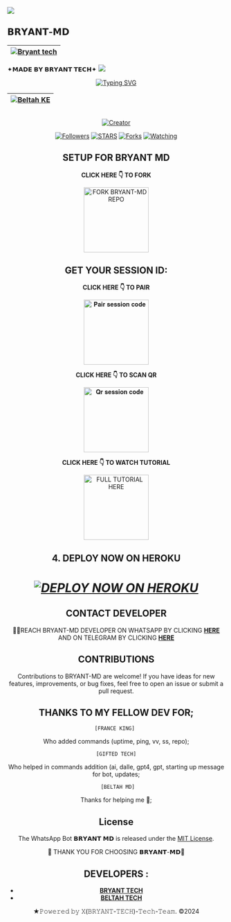 <a><img src='https://i.imgur.com/LyHic3i.gif'/></a>
## 𝗕𝗥𝗬𝗔𝗡𝗧-𝗠𝗗
| [![Bryant tech](https://telegra.ph/file/8097540b171acc81f54cb.jpg?lenght=50width=50?lenght=50width=50)](https://github.com/Elsa2090)|
|----|
   ✦𝗠𝗔𝗗𝗘 𝗕𝗬 𝗕𝗥𝗬𝗔𝗡𝗧 𝗧𝗘𝗖𝗛✦
<a><img src='https://i.imgur.com/LyHic3i.gif'/></a>

<div align="center">
<a href="https://git.io/typing-svg"><img src="https://readme-typing-svg.demolab.com?font=Black+Ops+One&size=50&pause=1000&color=1BAFBAFF&center=true&width=910&height=100&lines=𝗕𝗥𝗬𝗔𝗡𝗧+𝗠𝗗;A+WHATSAPP+BOT;CREATED+BY+𝗕𝗥𝗬𝗔𝗡𝗧+𝗧𝗘𝗖𝗛" alt="Typing SVG" /></a>
  </p>
<div align="center">

| [![Beltah KE](https://telegra.ph/file/69a90d07178dca1e7d84f.jpg?lenght=50width=50)](https://github.com/Elsa2090)|
|----|

<p align="center">
  <a href="#"><img src="http://readme-typing-svg.herokuapp.com?color=d1fa02&center=true&vCenter=true&multiline=false&lines=𝗕𝗥𝗬𝗔𝗡𝗧-𝗠𝗗+RESPONDS+FAST" alt="">
</p>
<p align="center">
<a href="#"><img title="Creator" src="https://img.shields.io/badge/Creator-𝗕𝗥𝗬𝗔𝗡𝗧 𝗧𝗘𝗖𝗛-blue.svg?style=for-the-badge&logo=github"></a>
<p/>
<p align="center">
<a href="https://github.com/Elsa2090?tab=followers"><img title="Followers" src="https://img.shields.io/github/followers/Elsa2090?label=Followers&style=social"></a>
<a href="https://github.com/Elsa2090/Bryant-md/stargazers/"><img title="STARS" src="https://img.shields.io/github/stars/Elsa2090/Bryant-md?&style=social"></a>
<a href="https://github.com/Elsa2090/Bryant-md/network/members"><img title="Forks" src="https://img.shields.io/github/forks/Elsa2090/Bryant-md?style=social"></a>
<a href="https://github.com/Elsa2090/Bryant-md/watchers"><img title="Watching" src="https://img.shields.io/github/watchers/Elsa2090/Bryant-md?label=Watching&style=social"></a>
  
## SETUP FOR BRYANT MD

**CLICK HERE 👇 TO FORK**

<a href="https://github.com/Beltahmd/beltah-md/fork"><img src="https://img.shields.io/badge/Fork%20Elsa2090%20Repo-blue" alt="FORK BRYANT-MD REPO" width="150"></a>

## GET YOUR SESSION ID: 

**CLICK HERE 👇 TO PAIR**

<a href="https://replit.com/@arcanedream77/bryantmd-sessionid?v=1"><img src="https://img.shields.io/badge/Pair%20session%20code-gold" alt="𝐏𝐚𝐢𝐫 𝐬𝐞𝐬𝐬𝐢𝐨𝐧 𝐜𝐨𝐝𝐞" width="150"></a>

**CLICK HERE 👇 TO SCAN QR**

<a href="https://replit.com/@arcanedream77/bryantmd-sessionid?v=1"><img src="https://img.shields.io/badge/QR%20session%20code-red" alt="𝐐𝐫 𝐬𝐞𝐬𝐬𝐢𝐨𝐧 𝐜𝐨𝐝𝐞" width="150"></a>

**CLICK HERE 👇 TO WATCH TUTORIAL**

<a href="https://www.youtube.com/@BryantXtech"><img src="https://img.shields.io/badge/WATCH%20FULL%20TUTORIAL-red" alt="FULL TUTORIAL HERE" width="150"></a>


## 4. DEPLOY NOW ON HEROKU 
<h1 align="center">
 
 ***[![DEPLOY NOW ON HEROKU](https://www.herokucdn.com/deploy/button.svg)](https://dashboard.heroku.com/new?button-url=https://github.com/Elsa2090/Bryant-md&template=https://github.com/Elsa2090/Bryant-md.git)***

 ## CONTACT DEVELOPER

👨‍💻REACH BRYANT-MD DEVELOPER ON WHATSAPP BY CLICKING  [**HERE**](https://wa.me/233530729233)  AND ON TELEGRAM BY CLICKING  [**HERE**](https://t.me/KingBryant) 

## CONTRIBUTIONS

Contributions to BRYANT-MD are welcome! If you have ideas for new features, improvements, or bug fixes, feel free to open an issue or submit a pull request. <br>

  ## THANKS TO MY FELLOW DEV FOR;

    [FRANCE KING] 
    
Who added commands (uptime, ping, vv, ss, repo); <br>

    [GIFTED TECH]
    
Who helped in commands addition 
(ai, dalle, gpt4, gpt, starting up message for bot, updates; <br>

     [BELTAH MD]
     
Thanks for helping me 🙇; <br>

## License

The WhatsApp Bot 𝗕𝗥𝗬𝗔𝗡𝗧 𝗠𝗗 is released under the [MIT License](https://opensource.org/licenses/MIT).

🌟 THANK YOU FOR CHOOSING 𝗕𝗥𝗬𝗔𝗡𝗧-𝗠𝗗🌟

## DEVELOPERS :

- [**BRYANT TECH**](https://github.com/Elsa2090)
- [**BELTAH TECH**](https://github.com/Beltahmd)
  

★𝙿𝚘𝚠𝚎𝚛𝚎𝚍 𝚋𝚢 𝚇(𝙱𝚁𝚈𝙰𝙽𝚃-𝚃𝙴𝙲𝙷)-𝚃𝚎𝚌𝚑-𝚃𝚎𝚊𝚖. ©2024
